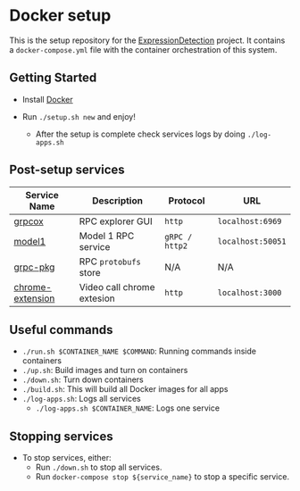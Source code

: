# Docker setup

This is the setup repository for the [ExpressionDetection](https://github.com/ExpressionDetection) project. It contains a `docker-compose.yml` file with the container orchestration of this system.

## Getting Started

* Install [Docker](https://docs.docker.com/install/)

* Run `./setup.sh new` and enjoy!
  * After the setup is complete check services logs by doing `./log-apps.sh`

## Post-setup services

| Service Name                                                                 | Description                | Protocol           | URL                      |
| -----------                                                                  | -----------                | -----------        | -----------              |
| [grpcox](https://github.com/gusaul/grpcox)                                   | RPC explorer GUI           | `http`             | `localhost:6969`         |
| [model1](https://github.com/ExpressionDetection/model1)                      | Model 1 RPC service        | `gRPC / http2`     | `localhost:50051`        |
| [grpc-pkg](https://github.com/ExpressionDetection/grpcPkg)                   | RPC `protobufs` store      | N/A                | N/A                      |
| [chrome-extension](https://github.com/ExpressionDetection/chrome-extension)  | Video call chrome extesion | `http`             | `localhost:3000`         |

## Useful commands

* `./run.sh $CONTAINER_NAME $COMMAND`: Running commands inside containers
* `./up.sh`: Build images and turn on containers
* `./down.sh`: Turn down containers
* `./build.sh`: This will build all Docker images for all apps
* `./log-apps.sh`: Logs all services
    * `./log-apps.sh $CONTAINER_NAME`: Logs one service

## Stopping services

* To stop services, either:
  * Run `./down.sh` to stop all services.
  * Run `docker-compose stop ${service_name}` to stop a specific service.